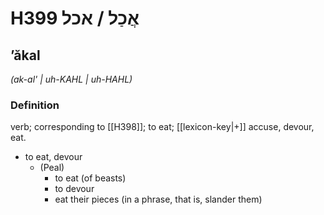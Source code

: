 # H399 אֲכַל / אכל

## ʼăkal

_(ak-al' | uh-KAHL | uh-HAHL)_

### Definition

verb; corresponding to [[H398]]; to eat; [[lexicon-key|+]] accuse, devour, eat.

- to eat, devour
    - (Peal)
        - to eat (of beasts)
        - to devour
        - eat their pieces (in a phrase, that is, slander them)
